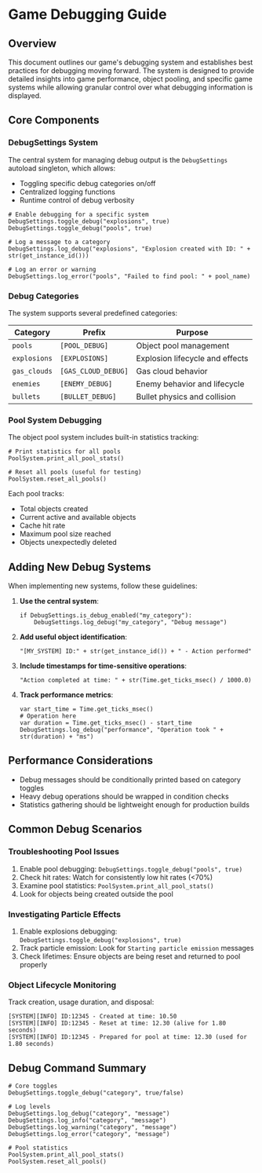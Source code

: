 # Game Debugging Guide

## Overview

This document outlines our game's debugging system and establishes best practices for debugging moving forward. The system is designed to provide detailed insights into game performance, object pooling, and specific game systems while allowing granular control over what debugging information is displayed.

## Core Components

### DebugSettings System

The central system for managing debug output is the `DebugSettings` autoload singleton, which allows:

- Toggling specific debug categories on/off
- Centralized logging functions
- Runtime control of debug verbosity

```gdscript
# Enable debugging for a specific system
DebugSettings.toggle_debug("explosions", true)
DebugSettings.toggle_debug("pools", true)

# Log a message to a category
DebugSettings.log_debug("explosions", "Explosion created with ID: " + str(get_instance_id()))

# Log an error or warning
DebugSettings.log_error("pools", "Failed to find pool: " + pool_name)
```

### Debug Categories

The system supports several predefined categories:

| Category | Prefix | Purpose |
|----------|--------|---------|
| `pools` | `[POOL_DEBUG]` | Object pool management |
| `explosions` | `[EXPLOSIONS]` | Explosion lifecycle and effects |
| `gas_clouds` | `[GAS_CLOUD_DEBUG]` | Gas cloud behavior |
| `enemies` | `[ENEMY_DEBUG]` | Enemy behavior and lifecycle |
| `bullets` | `[BULLET_DEBUG]` | Bullet physics and collision |

### Pool System Debugging

The object pool system includes built-in statistics tracking:

```gdscript
# Print statistics for all pools
PoolSystem.print_all_pool_stats()

# Reset all pools (useful for testing)
PoolSystem.reset_all_pools()
```

Each pool tracks:
- Total objects created
- Current active and available objects
- Cache hit rate
- Maximum pool size reached
- Objects unexpectedly deleted

## Adding New Debug Systems

When implementing new systems, follow these guidelines:

1. **Use the central system**:
   ```gdscript
   if DebugSettings.is_debug_enabled("my_category"):
       DebugSettings.log_debug("my_category", "Debug message")
   ```

2. **Add useful object identification**:
   ```gdscript
   "[MY_SYSTEM] ID:" + str(get_instance_id()) + " - Action performed"
   ```

3. **Include timestamps for time-sensitive operations**:
   ```gdscript
   "Action completed at time: " + str(Time.get_ticks_msec() / 1000.0)
   ```

4. **Track performance metrics**:
   ```gdscript
   var start_time = Time.get_ticks_msec()
   # Operation here
   var duration = Time.get_ticks_msec() - start_time
   DebugSettings.log_debug("performance", "Operation took " + str(duration) + "ms")
   ```

## Performance Considerations

- Debug messages should be conditionally printed based on category toggles
- Heavy debug operations should be wrapped in condition checks
- Statistics gathering should be lightweight enough for production builds

## Common Debug Scenarios

### Troubleshooting Pool Issues

1. Enable pool debugging: `DebugSettings.toggle_debug("pools", true)`
2. Check hit rates: Watch for consistently low hit rates (<70%)
3. Examine pool statistics: `PoolSystem.print_all_pool_stats()`
4. Look for objects being created outside the pool

### Investigating Particle Effects

1. Enable explosions debugging: `DebugSettings.toggle_debug("explosions", true)`
2. Track particle emission: Look for `Starting particle emission` messages
3. Check lifetimes: Ensure objects are being reset and returned to pool properly

### Object Lifecycle Monitoring

Track creation, usage duration, and disposal:
```
[SYSTEM][INFO] ID:12345 - Created at time: 10.50
[SYSTEM][INFO] ID:12345 - Reset at time: 12.30 (alive for 1.80 seconds)
[SYSTEM][INFO] ID:12345 - Prepared for pool at time: 12.30 (used for 1.80 seconds)
```

## Debug Command Summary

```gdscript
# Core toggles
DebugSettings.toggle_debug("category", true/false)

# Log levels
DebugSettings.log_debug("category", "message")
DebugSettings.log_info("category", "message")
DebugSettings.log_warning("category", "message")
DebugSettings.log_error("category", "message")

# Pool statistics
PoolSystem.print_all_pool_stats()
PoolSystem.reset_all_pools()
``` 
